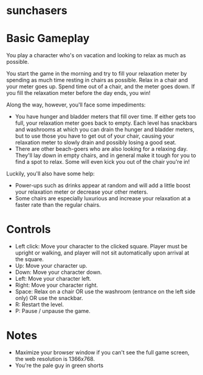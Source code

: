 sunchasers
==========

# Basic Gameplay

You play a character who's on vacation and looking to relax as much as possible.

You start the game in the morning and try to fill your relaxation meter by spending as much time resting in chairs as possible. Relax in a chair and your meter goes up. Spend time out of a chair, and the meter goes down. If you fill the relaxation meter before the day ends, you win!

Along the way, however, you'll face some impediments:
* You have hunger and bladder meters that fill over time. If either gets too full, your relaxation meter goes back to empty. Each level has snackbars and washrooms at which you can drain the hunger and bladder meters, but to use those you have to get out of your chair, causing your relaxation meter to slowly drain and possibly losing a good seat.
* There are other beach-goers who are also looking for a relaxing day. They'll lay down in empty chairs, and in general make it tough for you to find a spot to relax. Some will even kick you out of the chair you're in!

Luckily, you'll also have some help:
* Power-ups such as drinks appear at random and will add a little boost your relaxation meter or decrease your other meters.
* Some chairs are especially luxurious and increase your relaxation at a faster rate than the regular chairs.

# Controls
* Left click: Move your character to the clicked square. Player must be upright or walking, and player will not sit automatically upon arrival at the square.
* Up: Move your character up.
* Down: Move your character down.
* Left: Move your character left.
* Right: Move your character right.
* Space: Relax on a chair OR use the washroom (entrance on the left side only) OR use the snackbar.
* R: Restart the level.
* P: Pause / unpause the game.

# Notes
* Maximize your browser window if you can't see the full game screen, the web resolution is 1366x768.
* You're the pale guy in green shorts
